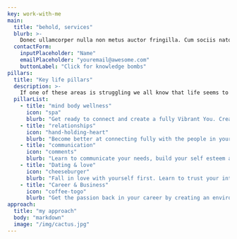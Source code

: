 ```yaml
---
key: work-with-me
main:
  title: "behold, services"
  blurb: >-
    Donec ullamcorper nulla non metus auctor fringilla. Cum sociis natoque penatibus et magnis dis parturient montes, nascetur ridiculus mus. Integer posuere erat a ante venenatis dapibus posuere velit aliquet. Cras justo odio, dapibus ac facilisis in, egestas eget quam. Praesent commodo cursus magna, vel scelerisque nisl consectetur et.
  contactForm:
    inputPlaceholder: "Name"
    emailPlaceholder: "youremail@awesome.com"
    buttonLabel: "Click for knowledge bombs"
pillars:
  title: "Key life pillars"
  description: >-
    If one of these areas is struggling we all know that life seems to get a lot more crappy. But When they are in balance you feel a sense of flow and rhythm like a perfectly written John Mayer song. You know that feeling. Let John and I help you tie up the loose ends, find the the missing pieces, so your life can flow in harmony once again.
  pillarList:
    - title: "mind body wellness"
      icon: "spa"
      blurb: "Get ready to connect and create a fully Vibrant You. Create Balance with the benefits of physical exercise, mental meditation, emotional education techniques and healthy diet."
    - title: "relationships"
      icon: "hand-holding-heart"
      blurb: "Become better at connecting fully with the people in your life. Grow deeper partnerships by creating new habit and learning confidence boosting strategies to help you bring your true self to every encounter."
    - title: "communication"
      icon: "comments"
      blurb: "Learn to communicate your needs, build your self esteem and create boundaries. Deepen your connections by cultivating active communication and listening techniques in your every day life."
    - title: "Dating & love"
      icon: "cheeseburger"
      blurb: "Fall in love with yourself first. Learn to trust your intuition and watch for signs. Crush old toxic dating habits and form healthy new ones. While creating a life that is filled with joy and passion, watch as people fall in love with the new authentic you."
    - title: "Career & Business"
      icon: "coffee-togo"
      blurb: "Get the passion back in your career by creating an environment that you want to come to every day. If change is what you are searching for, learn my full proof career finder method to finding your true passion and calling in life. create resumes, build portfolios and execute creative writing skills that will get you noticed in no time."
approach:
  title: "my approach"
  body: "markdown"
  image: "/img/cactus.jpg"
---
```

